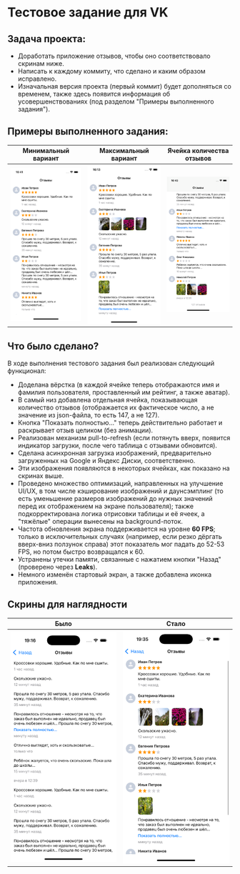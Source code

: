 # Тестовое задание для VK

## Задача проекта:
- Доработать приложение отзывов, чтобы оно соответствовало скринам ниже.
- Написать к каждому коммиту, что сделано и каким образом исправлено.
- Изначальная версия проекта (первый коммит) будет дополняться со временем, также здесь появится информация об усовершенствованиях (под разделом "Примеры выполненного задания").

## Примеры выполненного задания:

Минимальный вариант|Максимальный вариант|Ячейка количества отзывов
-|-|-
![Минимальный вариант](/Screenshots/1.png) | ![Максимальный вариант](/Screenshots/2.png) | ![Ячейка количества отзывов](/Screenshots/3.png)

## Что было сделано?

В ходе выполнения тестового задания был реализован следующий функционал:
- Доделана вёрстка (в каждой ячейке теперь отображаются имя и фамилия пользователя, проставленный им рейтинг, а также аватар).
- В самый низ добавлена отдельная ячейка, показывающая количество отзывов (отображается их фактическое число, а не значение из json-файла, то есть 147, а не 127).
- Кнопка "Показать полностью..." теперь действительно работает и раскрывает отзыв целиком (без анимации).
- Реализован механизм pull-to-refresh (если потянуть вверх, появится индикатор загрузки, после чего таблица с отзывами обновится).
- Сделана асинхронная загрузка изображений, предварительно загруженных на Google и Яндекс Диски, соответственно.
- Эти изображения появляются в некоторых ячейках, как показано на скринах выше.
- Проведено множество оптимизаций, направленных на улучшение UI/UX, в том числе кэширование изображений и даунсэмплинг (то есть уменьшение размеров изображений до нужных значений перед их отображением на экране пользователя); также подкорректирована логика отрисовки таблицы и её ячеек, а "тяжёлые" операции вынесены на background-поток.
- Частота обновления экрана поддерживается на уровне **60 FPS**; только в исключительных случаях (например, если резко дёргать вверх-вниз ползунок справа) этот показатель мог падать до 52-53 FPS, но потом быстро возвращался к 60.
- Устранены утечки памяти, связанные с нажатием кнопки "Назад" (проверено через **Leaks**).
- Немного изменён стартовый экран, а также добавлена иконка приложения.

## Скрины для наглядности

Было|Стало
-|-
![](/Screenshots/before.png) | ![](/Screenshots/after.png)
